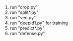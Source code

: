 1) run "crop.py"
2) run "split*.py"
3) run "vec.py"
4) run "deepid1.py" for training
5) run "predict*.py"
6) run "defense.py"
